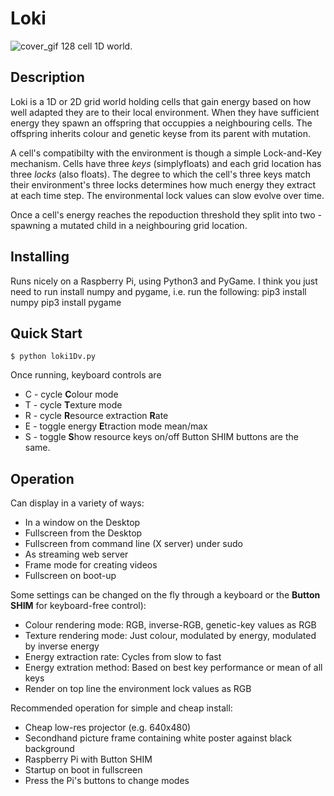 # Loki

![cover_gif](https://github.com/dylski/loki/blob/master/rgb_energydown.gif) 128 cell 1D world.

## Description
Loki is a 1D or 2D grid world holding cells that gain energy based on how well adapted they are to their local environment. When they have sufficient energy they spawn an offspring that occuppies a neighbouring cells. The offspring inherits colour and genetic keyse from its parent with mutation.

A cell's compatibilty with the environment is though a simple Lock-and-Key
mechanism. Cells have three *keys* (simplyfloats) and each grid location has
three *locks* (also floats). The degree to which the cell's three keys match
their environment's three locks determines how much energy they extract at each
time step. The environmental lock values can slow evolve over time.

Once a cell's energy reaches the repoduction threshold they split into two -
spawning a mutated child in a neighbouring grid location.

## Installing
Runs nicely on a Raspberry Pi, using Python3 and PyGame.
I think you just need to run install numpy and pygame, i.e. run the following:
    pip3 install numpy
    pip3 install pygame

## Quick Start
    $ python loki1Dv.py

Once running, keyboard controls are
* C - cycle **C**olour mode
* T - cycle **T**exture mode
* R - cycle **R**esource extraction **R**ate
* E - toggle energy **E**traction mode mean/max
* S - toggle **S**how resource keys on/off
Button SHIM buttons are the same.

## Operation
Can display in a variety of ways:
* In a window on the Desktop
* Fullscreen from the Desktop
* Fullscreen from command line (X server) under sudo
* As streaming web server
* Frame mode for creating videos
* Fullscreen on boot-up

Some settings can be changed on the fly through a keyboard or the **Button SHIM** for keyboard-free control):
* Colour rendering mode: RGB, inverse-RGB, genetic-key values as RGB
* Texture rendering mode: Just colour, modulated by energy, modulated by inverse
  energy
* Energy extraction rate: Cycles from slow to fast
* Energy extration method: Based on best key performance or mean of all keys
* Render on top line the environment lock values as RGB

Recommended operation for simple and cheap install:
* Cheap low-res projector (e.g. 640x480)
* Secondhand picture frame containing white poster against black background
* Raspberry Pi with Button SHIM
* Startup on boot in fullscreen
* Press the Pi's buttons to change modes



